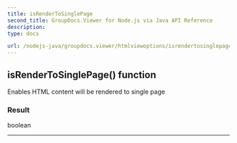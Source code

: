 ```yaml
---
title: isRenderToSinglePage
second_title: GroupDocs.Viewer for Node.js via Java API Reference
description: 
type: docs

url: /nodejs-java/groupdocs.viewer/htmlviewoptions/isrendertosinglepage/
---
```


## isRenderToSinglePage()  function
Enables HTML content will be rendered to single page

### Result
boolean


---


